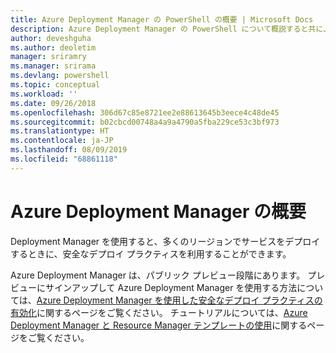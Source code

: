 ```yaml
---
title: Azure Deployment Manager の PowerShell の概要 | Microsoft Docs
description: Azure Deployment Manager の PowerShell について概説すると共に、インストールと構成に関するページへのリンクを紹介します。
author: deveshguha
ms.author: deoletim
manager: sriramry
ms.manager: srirama
ms.devlang: powershell
ms.topic: conceptual
ms.workload: ''
ms.date: 09/26/2018
ms.openlocfilehash: 306d67c85e8721ee2e88613645b3eece4c48de45
ms.sourcegitcommit: b02cbcd00748a4a9a4790a5fba229ce53c3bf973
ms.translationtype: HT
ms.contentlocale: ja-JP
ms.lasthandoff: 08/09/2019
ms.locfileid: "68861118"
---
```

# <a name="overview-of-azure-deployment-manager"></a>Azure Deployment Manager の概要

Deployment Manager を使用すると、多くのリージョンでサービスをデプロイするときに、安全なデプロイ プラクティスを利用することができます。

Azure Deployment Manager は、パブリック プレビュー段階にあります。 プレビューにサインアップして Azure Deployment Manager を使用する方法については、[Azure Deployment Manager を使用した安全なデプロイ プラクティスの有効化](https://docs.microsoft.com/azure/azure-resource-manager/deployment-manager-overview)に関するページをご覧ください。 チュートリアルについては、[Azure Deployment Manager と Resource Manager テンプレートの使用](https://docs.microsoft.com/azure/azure-resource-manager/deployment-manager-tutorial)に関するページをご覧ください。